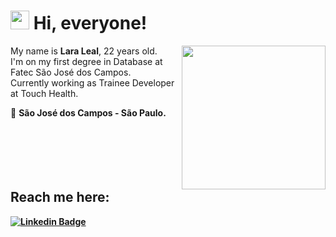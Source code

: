 <h1><img src="https://emojis.slackmojis.com/emojis/images/1570211625/6611/wave-animated.gif?1570211625" width="30"/> Hi, everyone! </h1>

<img align='right' src="https://steamuserimages-a.akamaihd.net/ugc/1631947648964785474/81CBA15178466DD47195A239232202E78987B714/?imw=637&imh=358&ima=fit&impolicy=Letterbox&imcolor=%23000000&letterbox=true" width="230">My name is **Lara Leal**, 22 years old.<br>I'm on my first degree in Database at Fatec São José dos Campos.    
Currently working as Trainee Developer at Touch Health.

📍 <b> São José dos Campos - São Paulo.
 <br> 
  <br>
  <br>
  <br>
  <br>
  <br>
 


##    **Reach me here:**  

[![Linkedin Badge](https://img.shields.io/badge/-LinkedIn-0e76a8?style=flat&logo=Linkedin&logoColor=white)](https://www.linkedin.com/in/laraoleal/)

